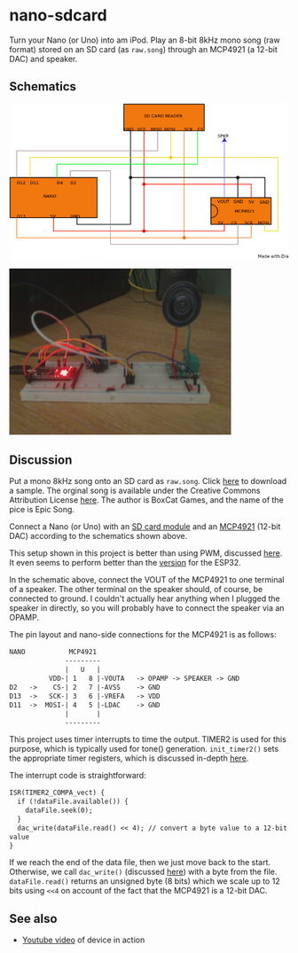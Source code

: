 # nano-sdcard

Turn your Nano (or Uno) into am iPod. Play an 8-bit 8kHz mono song (raw format) stored on an SD card (as `raw.song`) through an MCP4921 (a 12-bit DAC) and speaker.

## Schematics

![](mplayer.png)





<img src="physical.jpg"  width="400">

## Discussion

Put a mono 8kHz song onto an SD card as `raw.song`. Click [here](https://drive.google.com/file/d/1fU7viQhGI5p9GGPTPLHQ3CrVoz7BrtE9/view?usp=sharing) to download a sample. The orginal song is available under the Creative Commons Attribution License  [here](https://freemusicarchive.org/music/BoxCat_Games/Nameless_the_Hackers_RPG_Soundtrack/BoxCat_Games_-_Nameless-_the_Hackers_RPG_Soundtrack_-_10_Epic_Song). The author is BoxCat Games, and the name of the pice is Epic Song.

Connect a Nano (or Uno) with an [SD card module](https://www.ebay.co.uk/itm/Micro-SD-Card-Mini-TF-Module-SPI-Interfaces-with-Converter-Chip-for-Ardunio-MCU/361514788210?hash=item542bf5e572:g:hvcAAOSwj-BbA~b~)  and an [MCP4921](https://www.ebay.co.uk/itm/MICROCHIP-MCP4921-E-P-12BIT-DAC-SINGL-SPI-I-F-MCP4921/171424274463?ssPageName=STRK%3AMEBIDX%3AIT&_trksid=p2057872.m2749.l2649) (12-bit DAC) according to the schematics shown above. 

This setup shown in this project is better than using PWM, discussed [here](https://github.com/blippy/rpi/tree/master/audio/sketch_jun09a). It even seems to perform better than the [version](https://github.com/blippy/rpi/tree/master/audio/sketch_jun18) for the ESP32. 

In the schematic above, connect the VOUT of the MCP4921 to one terminal of a speaker. The other terminal on the speaker should, of course, be connected to ground. I couldn't actually hear anything when I plugged the speaker in directly, so you will probably have to connect the speaker via an OPAMP.

The pin layout and nano-side connections for the MCP4921 is as follows:
```
NANO           MCP4921
              ---------
              |   U   |
          VDD-| 1   8 |-VOUTA   -> OPAMP -> SPEAKER -> GND
D2   ->    CS-| 2   7 |-AVSS    -> GND
D13  ->   SCK-| 3   6 |-VREFA   -> VDD
D11  ->  MOSI-| 4   5 |-LDAC    -> GND
              |       |
              ---------
```
    
This project uses timer interrupts to time the output. TIMER2 is used for this purpose, which is typically used for tone() generation.  `init_timer2()` sets the appropriate timer registers, which is discussed in-depth [here](https://github.com/blippy/rpi/tree/master/timer). 

The interrupt code is straightforward:
```
ISR(TIMER2_COMPA_vect) {
  if (!dataFile.available()) {
    dataFile.seek(0);
  }
  dac_write(dataFile.read() << 4); // convert a byte value to a 12-bit value
}
```

If we reach the end of the data file, then we just move back to the start. Otherwise, we call `dac_write()` (discussed [here](https://github.com/blippy/rpi/tree/master/mcp4921)) with a byte from the file. `dataFile.read()` returns an unsigned byte (8 bits) which we scale up to 12 bits using `<<4` on account of the fact that the MCP4921 is a 12-bit DAC.

## See also

* [Youtube video](https://youtu.be/sXhWhjDb8Fk) of device in action


